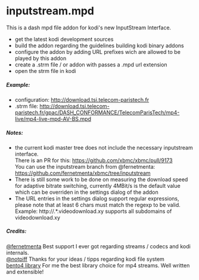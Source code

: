 # inputstream.mpd

This is a dash mpd file addon for kodi's new InputStream Interface.

- get the latest kodi development sources
- build the addon regarding the guidelines building kodi binary addons
- configure the addon by adding URL prefixes wich are allowed to be played by this addon
- create a .strm file / or addon with passes a .mpd url extension
- open the strm file in kodi

##### Example:
- configuration: http://download.tsi.telecom-paristech.fr
- .strm file: http://download.tsi.telecom-paristech.fr/gpac/DASH_CONFORMANCE/TelecomParisTech/mp4-live/mp4-live-mpd-AV-BS.mpd

##### Notes:
- the current kodi master tree does not include the necessary inputstream interface.    
There is an PR for this: https://github.com/xbmc/xbmc/pull/9173  
You can use the inputstream branch from @fernetmenta: https://github.com/fernetmenta/xbmc/tree/inputstream
- There is still some work to be done on measuring the download speed for adaptive bitrate switching, currently 4MBit/s is the default value which can be overriden in the settings dialog of the addon
- The URL entries in the settings dialog support regular expressions, please note that at least 6 chars must match the regexp to be valid. Example: http://.*.videodownload.xy supports all subdomains of videodownload.xy

##### Credits:
[@fernetmenta](github.com/fernetmenta) Best support I ever got regarding streams / codecs and kodi internals.  
[@notpiff](https://github.com/notspiff) Thanks for your ideas / tipps regarding kodi file system  
[bento4 library](https://www.bento4.com/) For me the best library choice for mp4 streams. Well written and extensible!
